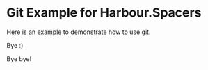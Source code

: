 # Git Example for Harbour.Spacers

Here is an example to demonstrate how to use git.

Bye :)

Bye bye!
